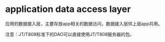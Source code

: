# application data access layer

应用的数据接入层，主要存放app相关的数据访问，数据接入层供上层app共用。

注意：JT/T808标准下的DAO可以直接使用JT/T808服务器的包。